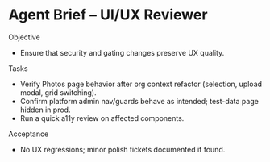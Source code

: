 # Agent Brief – UI/UX Reviewer

Objective
- Ensure that security and gating changes preserve UX quality.

Tasks
- Verify Photos page behavior after org context refactor (selection, upload modal, grid switching).
- Confirm platform admin nav/guards behave as intended; test-data page hidden in prod.
- Run a quick a11y review on affected components.

Acceptance
- No UX regressions; minor polish tickets documented if found.

